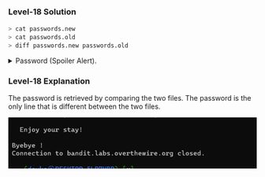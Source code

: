 ### Level-18 Solution
```bash
> cat passwords.new
> cat passwords.old
> diff passwords.new passwords.old
```
<p>
<details>
<summary>Password (Spoiler Alert).</summary>
<pre><code>hga5tuuCLF6fFzUpnagiMN8ssu9LFrdg</code></pre>
</details>
</p>

### Level-18 Explanation
The password is retrieved by comparing the two files. The password is the only line that is different between the two files.

![cmd output](image.png)